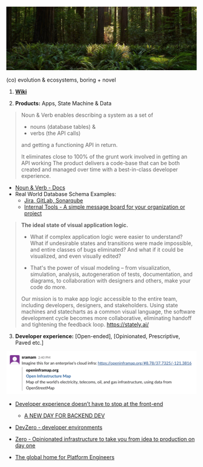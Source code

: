 ![](https://github.com/ankumar/architecture/blob/main/images/product%20development%2C%20change%2C%20and%20improvement.jpeg)

(co) evolution & ecosystems, boring + novel 

1. [**Wiki**](https://github.com/ankumar/Open-software-design/wiki)

2. **Products:** Apps, State Machine & Data 

> Noun & Verb enables describing a system as a set of
> * nouns (database tables) &
> * verbs (the API calls) 
>
> and getting a functioning API in return.
> 
> It eliminates close to 100% of the grunt work involved in getting an API working
The product delivers a code-base that can be both created
and managed over time with a best-in-class developer experience. 

  - [Noun & Verb - Docs](https://tufan-io.github.io/noun-and-verb-docs/)
  - Real World Database Schema Examples:
    - [Jira, GitLab, Sonarqube](https://github.com/prisma/database-schema-examples)
    - [Internal Tools - A simple message board for your organization or project](https://github.com/planetscale/beam/blob/main/prisma/schema.prisma)

> **The ideal state of visual application logic.**
> * What if complex application logic were easier to understand? What if undesirable states and transitions were made impossible, and entire classes of bugs eliminated? And what if it could be visualized, and even visually edited?
>
> * That's the power of visual modeling – from visualization, simulation, analysis, autogeneration of tests, documentation, and diagrams, to collaboration with designers and others, make your code do more. 
>
> Our mission is to make app logic accessible to the entire team, including developers, designers, and stakeholders. Using state machines and statecharts as a common visual language, the software development cycle becomes more collaborative, eliminating handoff and tightening the feedback loop.
> https://stately.ai/

3. **Developer experience:** \[Open-ended\], \[Opinionated, Prescriptive, Paved etc.\]  

[![Imagine this for an Enterprise's Cloud Infra:](https://github.com/ankumar/architecture/blob/main/images/Open%20Infrastructure%20Map.png)](https://openinframap.org/#8.78/37.7325/-121.3816) 

- [Developer experience doesn’t have to stop at the front-end](https://www.arnnet.com.au/article/697716/developer-experience-doesn-t-stop-front-end/)
  - [A NEW DAY FOR BACKEND DEV](https://encore.dev/)  

- [DevZero - developer environments](https://www.devze.ro/)
  
- [Zero - Opinionated infrastructure to take you from idea to production on day one](https://getzero.dev/)
 
- [The global home for Platform Engineers](https://platformengineering.org/)


  


